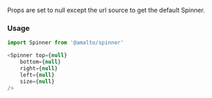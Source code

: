 Props are set to null except the url source to get the default Spinner.

### Usage

```typescript
import Spinner from '@amalto/spinner'
```

```javascript
<Spinner top={null}
    bottom={null}
    right={null}
    left={null}
    size={null}
/>
```
